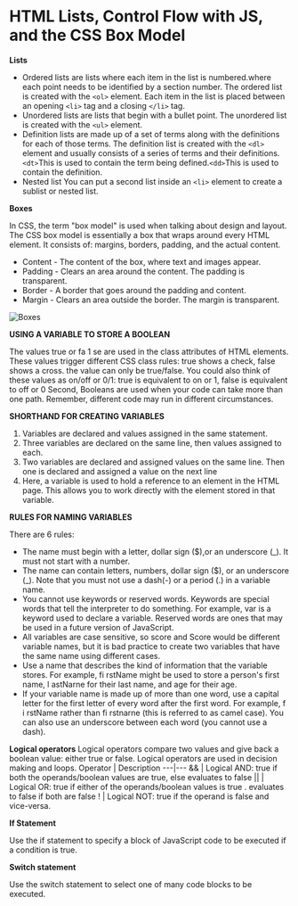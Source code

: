 # HTML Lists, Control Flow with JS, and the CSS Box Model
**Lists**

+ Ordered lists are lists where each item in the list is
numbered.where each point needs to be identified by a section number.
The ordered list is created with
the `<ol>` element. Each item in the list is placed
between an opening `<li>` tag and a closing `</li>` tag.
+ Unordered lists are lists that begin with a bullet point.
The unordered list is created with the `<ul>` element.
+ Definition lists are made up of a set of terms along with the definitions for each of those terms.
The definition list is created with the `<dl>` element and usually consists of a series of terms and their definitions.`<dt>`This is used to contain the term
being defined.`<dd>`This is used to contain the definition.
+ Nested list You can put a second list inside
an `<li>` element to create a sublist
or nested list.

**Boxes**

In CSS, the term "box model" is used when talking about design and layout. The CSS box model is essentially a box that wraps around every HTML element. It consists of: margins, borders, padding, and the actual content.
+ Content - The content of the box, where text and images appear.
+ Padding - Clears an area around the content. The padding is transparent.
+ Border - A border that goes around the padding and content.
+ Margin - Clears an area outside the border. The margin is transparent.

![Boxes](https://media.gcflearnfree.org/content/5ef2084faaf0ac46dc9c10be_06_23_2020/box_model.png)

**USING A VARIABLE TO STORE A BOOLEAN**

The values true or fa 1 se are used in the class attributes of HTML elements. These values trigger different CSS class rules: true shows a check, false shows a cross.
the value can only be true/false. You could also think of these values as on/off or 0/1: true is equivalent to on or 1, false is equivalent to off or 0 Second, Booleans are used when your code can take more than one path. Remember, different code may run in different circumstances.

**SHORTHAND FOR CREATING VARIABLES**

1. Variables are declared and
values assigned in the same
statement.
2. Three variables are declared
on the same line, then values
assigned to each.
3. Two variables are declared
and assigned values on the same
line. Then one is declared and
assigned a value on the next line
4. Here, a variable is used to
hold a reference to an element in
the HTML page. This allows you
to work directly with the element
stored in that variable.

**RULES FOR NAMING VARIABLES**

There are 6 rules:
+ The name must begin with
a letter, dollar sign ($),or an
underscore (_). It must not start
with a number.
+ The name can contain letters,
numbers, dollar sign ($), or an
underscore (_). Note that you
must not use a dash(-) or a
period (.) in a variable name.
+ You cannot use keywords or
reserved words. Keywords
are special words that tell the
interpreter to do something. For
example, var is a keyword used
to declare a variable. Reserved
words are ones that may be used
in a future version of JavaScript.
+ All variables are case sensitive,
so score and Score would be
different variable names, but
it is bad practice to create two
variables that have the same
name using different cases.
+ Use a name that describes the
kind of information that the
variable stores. For example,
fi rstName might be used to
store a person's first name,
l astNarne for their last name,
and age for their age.
+ If your variable name is made
up of more than one word, use a
capital letter for the first letter of
every word after the first word.
For example, f i rstName rather
than fi rstnarne (this is referred
to as camel case). You can also
use an underscore between each
word (you cannot use a dash).

**Logical operators**
Logical operators compare two values and give back a boolean value: either true or false. Logical operators are used in decision making and loops.
Operator | Description
---|---
&& | Logical AND: true if both the operands/boolean values are true, else evaluates to false
\|\| | Logical OR: true if either of the operands/boolean values is true . evaluates to false if both are false
! | Logical NOT: true if the operand is false and vice-versa.

**If Statement**

Use the if statement to specify a block of JavaScript code to be executed if a condition is true.

**Switch statement**

Use the switch statement to select one of many code blocks to be executed.

